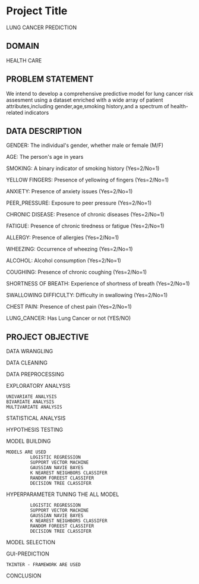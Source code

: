 
# Project Title

LUNG CANCER PREDICTION


## DOMAIN
HEALTH CARE
## PROBLEM STATEMENT
We intend to develop a comprehensive predictive model for lung cancer risk assesment using a dataset enriched with a wide array of patient attributes,including gender,age,smoking history,and a spectrum of health-related indicators
## DATA DESCRIPTION
 GENDER: The individual's gender, whether male or female (M/F)

 AGE: The person's age in years

 SMOKING: A binary indicator of smoking history (Yes=2/No=1)

 YELLOW FINGERS: Presence of yellowing of fingers (Yes=2/No=1)

 ANXIETY: Presence of anxiety issues (Yes=2/No=1)

 PEER_PRESSURE: Exposure to peer pressure (Yes=2/No=1)

 CHRONIC DISEASE: Presence of chronic diseases (Yes=2/No=1)

 FATIGUE: Presence of chronic tiredness or fatigue (Yes=2/No=1)

 ALLERGY: Presence of allergies (Yes=2/No=1)

 WHEEZING: Occurrence of wheezing (Yes=2/No=1)

 ALCOHOL: Alcohol consumption (Yes=2/No=1)

 COUGHING: Presence of chronic coughing (Yes=2/No=1)

 SHORTNESS OF BREATH: Experience of shortness of breath (Yes=2/No=1)

 SWALLOWING DIFFICULTY: Difficulty in swallowing (Yes=2/No=1)

 CHEST PAIN: Presence of chest pain (Yes=2/No=1)
 
 LUNG_CANCER: Has Lung Cancer or not (YES/NO)
## PROJECT OBJECTIVE

DATA WRANGLING

DATA CLEANING

DATA PREPROCESSING

EXPLORATORY ANALYSIS

    UNIVARIATE ANALYSIS
    BIVARIATE ANALYSIS
    MULTIVARIATE ANALYSIS 
STATISTICAL ANALYSIS


HYPOTHESIS TESTING


MODEL BUILDING

    MODELS ARE USED
             LOGISTIC REGRESSION
             SUPPORT VECTOR MACHINE
             GAUSSIAN NAVIE BAYES
             K NEAREST NEIGHBORS CLASSIFER
             RANDOM FOREEST CLASSIFER
             DECISION TREE CLASSIFER

HYPERPARAMETER TUNING THE ALL MODEL

             LOGISTIC REGRESSION
             SUPPORT VECTOR MACHINE
             GAUSSIAN NAVIE BAYES
             K NEAREST NEIGHBORS CLASSIFER
             RANDOM FOREEST CLASSIFER
             DECISION TREE CLASSIFER

MODEL SELECTION

GUI-PREDICTION 

    TKINTER - FRAMEWORK ARE USED

CONCLUSION 
    

   
